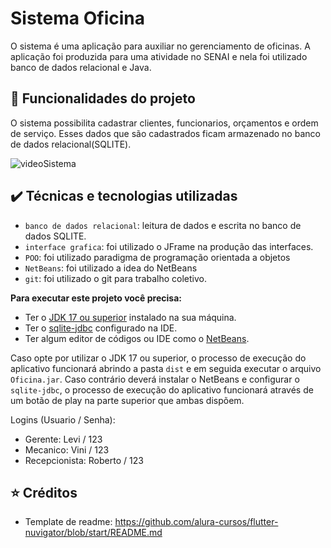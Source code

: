 # Sistema Oficina

O sistema é uma aplicação para auxiliar no gerenciamento de oficinas. A aplicação foi produzida para uma atividade no SENAI e nela foi utilizado banco de dados relacional e Java.

## 🔨 Funcionalidades do projeto
O sistema possibilita cadastrar clientes, funcionarios, orçamentos e ordem de serviço. Esses dados que são cadastrados ficam armazenado no banco de dados relacional(SQLITE).

![videoSistema](https://user-images.githubusercontent.com/89111549/169894681-21af4245-26f7-4b60-a72c-cf99b2e274f4.gif)

## ✔️ Técnicas e tecnologias utilizadas
- `banco de dados relacional`: leitura de dados e escrita no banco de dados SQLITE.
- `interface grafica`: foi utilizado o JFrame na produção das interfaces.
- `POO`: foi utilizado paradigma de programação orientada a objetos
- `NetBeans`: foi utilizado a idea do NetBeans
- `git`: foi utilizado o git para trabalho coletivo.

**Para executar este projeto você precisa:**

- Ter o [JDK 17 ou superior](https://www.oracle.com/java/technologies/downloads/) instalado na sua máquina.
- Ter o [sqlite-jdbc](https://github.com/xerial/sqlite-jdbc/releases) configurado na IDE.
- Ter algum editor de códigos ou IDE como o [NetBeans](https://netbeans.apache.org/download/nb13/nb13.html). 

Caso opte por utilizar o JDK 17 ou superior, o processo de execução do aplicativo funcionará abrindo a pasta `dist` e em seguida executar o arquivo `Oficina.jar`. Caso contrário deverá instalar o NetBeans e configurar o `sqlite-jdbc`, o processo de execução do aplicativo funcionará através de um botão de play na parte superior que ambas dispõem.

Logins (Usuario / Senha):
- Gerente: Levi / 123
- Mecanico: Vini / 123
- Recepcionista: Roberto / 123

## ⭐ Créditos
- Template de readme: https://github.com/alura-cursos/flutter-nuvigator/blob/start/README.md
